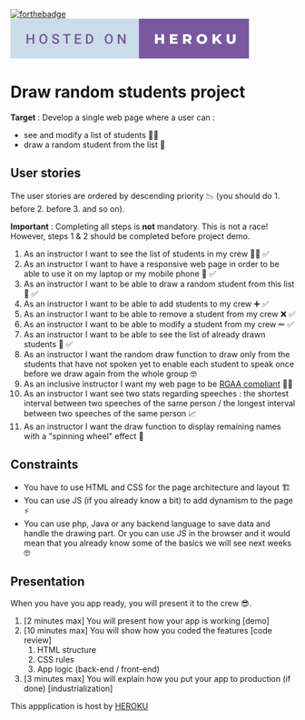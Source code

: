 [![forthebadge](https://forthebadge.com/images/badges/made-with-ruby.svg)](https://forthebadge.com/images/badges/made-with-ruby.svg)
[![forthebadge](https://raw.githubusercontent.com/fleopaulD/README-parts/main/Badges/ftb-hosted-on-heroku.svg)](https://raw.githubusercontent.com/fleopaulD/README-parts/main/Badges/ftb-hosted-on-heroku.svg)
# Draw random students project

**Target** : Develop a single web page where a user can : 

- see and modify a list of students 👨‍🎓
- draw a random student from the list 🔮

## User stories

The user stories are ordered by descending priority 📉 (you should do 1. before 2. before 3. and so on).

**Important** : Completing all steps is **not** mandatory. This is not a race! However, steps 1 & 2 should be completed before project demo.

1. As an instructor I want to see the list of students in my crew 👨‍🎓 ✅
2. As an instructor I want to have a responsive web page in order to be able to use it on my laptop or my mobile phone 📱 ✅
3. As an instructor I want to be able to draw a random student from this list 🔮 ✅
4. As an instructor I want to be able to add students to my crew ➕ ✅
5. As an instructor I want to be able to remove a student from my crew ❌ ✅
6. As an instructor I want to be able to modify a student from my crew ✏ ✅ 
7. As an instructor I want to be able to see the list of already drawn students 👀 ✅
8. As an instructor I want the random draw function to draw only from the students that have not spoken yet to enable each student to speak once before we draw again from the whole group 🤓
9. As an inclusive instructor I want my web page to be [RGAA compliant](https://www.numerique.gouv.fr/publications/rgaa-accessibilite/methode-rgaa/criteres/) 👨‍🦽
10. As an instructor I want see two stats regarding speeches : the shortest interval between two speeches of the same person / the longest interval between two speeches of the same person 📈
11. As an instructor I want the draw function to display remaining names with a "spinning wheel" effect 🎡


## Constraints

- You have to use HTML and CSS for the page architecture and layout 🏗
- You can use JS (if you already know a bit) to add dynamism to the page ⚡
- You can use php, Java or any backend language to save data and handle the drawing part. Or you can use JS in the browser and it would mean that you already know some of the basics we will see next weeks 🤓

## Presentation

When you have you app ready, you will present it to the crew 😎.

1. [2 minutes max] You will present how your app is working [demo]
2. [10 minutes max] You will show how you coded the features [code review]
   1. HTML structure
   2. CSS rules
   3. App logic (back-end / front-end)
3. [3 minutes max] You will explain how you put your app to production (if done) [industrialization]



This appplication is host by
 <a href="https://student-draw-wcs.herokuapp.com/" class="button danger">HEROKU</a>
